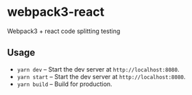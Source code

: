 # webpack3-react
Webpack3 + react code splitting testing

## Usage

- `yarn dev`   – Start the dev server at `http://localhost:8080`.
- `yarn start` – Start the dev server at `http://localhost:8080`.
- `yarn build` – Build for production.
